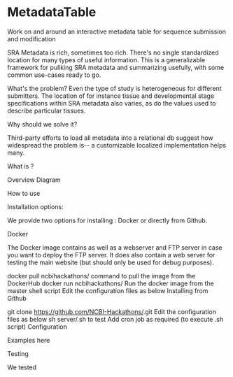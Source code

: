 # MetadataTable
Work on and around an interactive metadata table for sequence submission and modification


SRA Metadata is rich, sometimes too rich.  There's no single standardized location for many types of useful information.
This is a generalizable framework for pullking SRA metadata and summarizing usefully, with some common use-cases ready to go.

What's the problem?
Even the type of study is heterogeneous for different submitters.  The location of for instance tissue and developmental stage specifications within SRA metadata also varies, as do the values used to describe particular tissues.

Why should we solve it?

Third-party efforts to load all metadata into a relational db suggest how widespread the problem is-- a customizable localized implementation helps many.

What is ?

Overview Diagram

How to use

Installation options:

We provide two options for installing : Docker or directly from Github.

Docker

The Docker image contains as well as a webserver and FTP server in case you want to deploy the FTP server. It does also contain a web server for testing the main website (but should only be used for debug purposes).

docker pull ncbihackathons/<this software> command to pull the image from the DockerHub
docker run ncbihackathons/<this software> Run the docker image from the master shell script
Edit the configuration files as below
Installing from Github

git clone https://github.com/NCBI-Hackathons/<this software>.git
Edit the configuration files as below
sh server/<this software>.sh to test
Add cron job as required (to execute .sh script)
Configuration

Examples here

Testing

We tested

